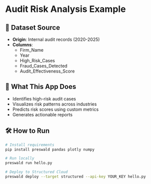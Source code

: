 # Audit Risk Analysis Example

## 📁 Dataset Source
- **Origin**: Internal audit records (2020-2025) 
- **Columns**:
  - Firm_Name
  - Year
  - High_Risk_Cases
  - Fraud_Cases_Detected
  - Audit_Effectiveness_Score

## 🚀 What This App Does
- Identifies high-risk audit cases
- Visualizes risk patterns across industries
- Predicts risk scores using custom metrics
- Generates actionable reports

## 🛠️ How to Run
```bash
# Install requirements
pip install preswald pandas plotly numpy

# Run locally
preswald run hello.py

# Deploy to Structured Cloud
preswald deploy --target structured --api-key YOUR_KEY hello.py
